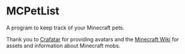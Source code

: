 # MCPetList
A program to keep track of your Minecraft pets.

Thank you to <a href="https://crafatar.com">Crafatar</a> for providing avatars and the <a href="https://minecraft.fandom.com">Minecraft Wiki</a> for assets and information about Minecraft mobs. 
